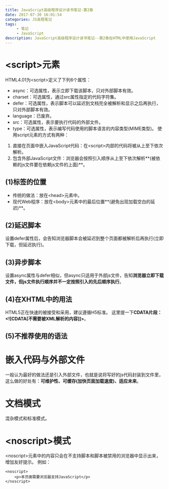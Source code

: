 ```yaml
---
title: JavaScript高级程序设计读书笔记-第2章
date: 2017-07-30 16:01:54
categories: JS高程笔记
tags:
     - 笔记
     - JavaScript
description: JavaScript高级程序设计读书笔记--第2章在HTML中使用JavaScript
---
```

# &lt;script&gt;元素
HTML4.01为&lt;script&gt;定义了下列6个属性：
* async：可选属性，表示立即下载该脚本，只对外部脚本有效。
* charset：可选属性，通过src属性指定的代码字符集。
* defer：可选属性，表示脚本可以延迟到文档完全被解析和显示之后再执行，只对外部脚本有效。
* language：已废弃。
* src：可选属性，表示要执行代码的外部文件。
* type：可选属性，表示编写代码使用的脚本语言的内容类型(MIME类型)。
使用script元素的方式有两种：
1. 直接在页面中嵌入JavaScript代码：在&lt;script&gt;内部的代码将被从上至下依次解析。
2. 包含外部JavaScript文件：浏览器会按照引入顺序从上至下依次解析**(被依赖的js文件要在依赖js文件的上面)**。
## (1)标签的位置
* 传统的做法：放在&lt;head&gt;元素中。
* 现代Web程序：放在&lt;body&gt;元素中的最后位置**(避免出现加载空白的延迟)**。
## (2)延迟脚本
设置defer属性后，会告知浏览器脚本会被延迟到整个页面都被解析后再执行(立即下载，但延迟执行)。
## (3)异步脚本
设置async属性与defer相似，但async只适用于外部js文件，告知**浏览器立即下载文件，但js文件执行顺序并不一定按照引入的先后顺序执行**。
## (4)在XHTML中的用法
HTML5正在快速的被接受和采用，建议遵循H5标准。
这里提一下**CDATA片段：&lt;![CDATA[不需要被XML解析的内容]]&gt;**。
## (5)不推荐使用的语法
# 嵌入代码与外部文件
一般认为最好的做法还是引入外部文件，也就是说将写好的js代码封装到文件里，这么做的好处有：**可维护性、可缓存(加快页面加载速度)、适应未来**。
# 文档模式
混杂模式和标准模式。
# &lt;noscript&gt;模式
&lt;noscript&gt;元素中的内容只会在不支持脚本和脚本被禁用的浏览器中显示出来，增加友好提示。
例如：
```
<noscript>
    <p>本页面需要浏览器支持JavaScript</p>
</noscript>
```